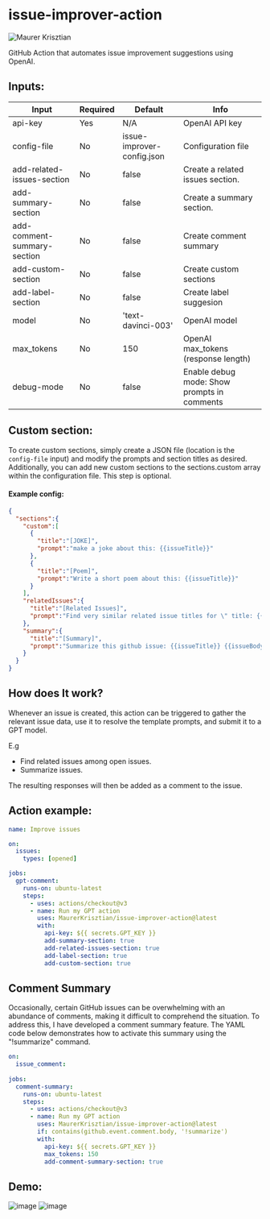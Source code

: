 # issue-improver-action

![Maurer Krisztian](https://user-images.githubusercontent.com/48491140/234571713-eb6a3708-40b5-4b81-903d-7c4d0b16ccea.png)



GitHub Action that automates issue improvement suggestions using OpenAI.

## Inputs:

| Input                      | Required | Default                    | Info                                           |
|----------------------------|----------|----------------------------|------------------------------------------------|
| api-key                    | Yes      | N/A                        | OpenAI API key                                 |
| config-file                | No       | issue-improver-config.json | Configuration file                             |
| add-related-issues-section | No       | false                      | Create a related issues section.               |
| add-summary-section        | No       | false                       | Create a summary section.                      |
| add-comment-summary-section        | No       |    false                        | Create comment summary                         |
| add-custom-section         | No       |   false                         | Create custom sections                         |
| add-label-section          | No       |  false                          | Create label suggesion                         |
| model                      | No       | 'text-davinci-003'         | OpenAI model                                   |
| max_tokens                 | No       | 150                        | OpenAI max_tokens (response length)            |
| debug-mode                | No       | false                      | Enable debug mode: Show prompts in comments |

## Custom section:

To create custom sections, simply create a JSON file (location is the `config-file` input) and modify the prompts and section titles as desired. Additionally, you can add new custom sections to the sections.custom array within the configuration file. This step is optional.

#### Example config:
```json
{
  "sections":{
    "custom":[
      {
        "title":"[JOKE]",
        "prompt":"make a joke about this: {{issueTitle}}"
      },
      {
        "title":"[Poem]",
        "prompt":"Write a short poem about this: {{issueTitle}}"
      }
    ],
    "relatedIssues":{
      "title":"[Related Issues]",
      "prompt":"Find very similar related issue titles for \" title: {{issueTitle}} \"  from thies issues: {{openIssues}} . If none of them very similar just respond with a \"none\". Make a list of issue title what is may related in this format [title](link) - [the similarity]"
    },
    "summary":{
      "title":"[Summary]",
      "prompt":"Summarize this github issue: {{issueTitle}} {{issueBody}}"
    }
  }
}
```
## How does It work?


Whenever an issue is created, this action can be triggered to gather the relevant issue data, use it to resolve the template prompts, and submit it to a GPT model.

E.g
- Find related issues among open issues.
- Summarize issues.

The resulting responses will then be added as a comment to the issue.

## Action example:


```yml
name: Improve issues

on:
  issues:
    types: [opened]

jobs:
  gpt-comment:
    runs-on: ubuntu-latest
    steps:
      - uses: actions/checkout@v3
      - name: Run my GPT action
        uses: MaurerKrisztian/issue-improver-action@latest
        with:
          api-key: ${{ secrets.GPT_KEY }}
          add-summary-section: true
          add-related-issues-section: true
          add-label-section: true
          add-custom-section: true
```

## Comment Summary
Occasionally, certain GitHub issues can be overwhelming with an abundance of comments, making it difficult to comprehend the situation. To address this, I have developed a comment summary feature. The YAML code below demonstrates how to activate this summary using the "!summarize" command.

```yml
on:
  issue_comment:
    
jobs:
  comment-summary:
    runs-on: ubuntu-latest
    steps:
      - uses: actions/checkout@v3
      - name: Run my GPT action
        uses: MaurerKrisztian/issue-improver-action@latest
        if: contains(github.event.comment.body, '!summarize')
        with:
          api-key: ${{ secrets.GPT_KEY }}
          max_tokens: 150
          add-comment-summary-section: true
```

## Demo:


![image](https://user-images.githubusercontent.com/48491140/235365172-05f4a8ec-04bc-4d77-96d6-cb71237e0fc6.png)
![image](https://user-images.githubusercontent.com/48491140/235365094-ac4dfa90-36fe-45b1-9ed9-a5d3daa7160a.png)

